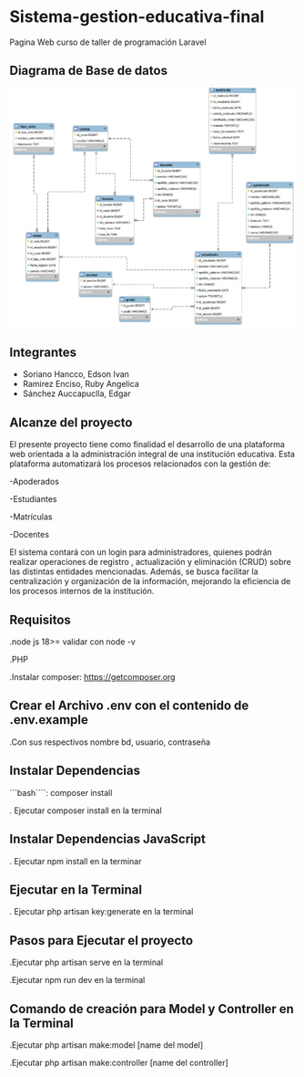 # Sistema-gestion-educativa-final
 Pagina Web curso de taller de programación Laravel
 
<h2>Diagrama de Base de datos</h2>

![imagen alt](https://github.com/Edsonjsx/Sistema-gestion-educativa-final/blob/9a039aa9123a77891b4e1c01a71fad3e968f3034/public/imagenes/BD.png)

<h2>Integrantes</h2>

- Soriano Hancco, Edson Ivan
- Ramirez Enciso, Ruby Angelica
- Sánchez Auccapuclla, Edgar

<h2>Alcanze del proyecto</h2>

El presente proyecto tiene como finalidad el desarrollo de una plataforma web orientada a la administración integral de una institución educativa. Esta plataforma automatizará los procesos relacionados con la gestión de:

-Apoderados

-Estudiantes

-Matrículas

-Docentes

El sistema contará con un login para administradores, quienes podrán realizar operaciones de registro , actualización y eliminación (CRUD) sobre las distintas entidades mencionadas. Además, se busca facilitar la centralización y organización de la información, mejorando la eficiencia de los procesos internos de la institución.

<h2>Requisitos</h2>

.node js 18>= validar con node -v

.PHP

.Instalar composer: https://getcomposer.org

<h2>Crear el Archivo .env con el contenido de .env.example</h2>

.Con sus respectivos nombre bd, usuario, contraseña

## Instalar Dependencias

```bash````:
composer install

. Ejecutar composer install en la terminal

<h2>Instalar Dependencias JavaScript</h2>

. Ejecutar npm install en la terminar

<h2>Ejecutar en la Terminal</h2>

. Ejecutar php artisan key:generate en la terminal

<h2>Pasos para Ejecutar el proyecto</h2>

.Ejecutar php artisan serve en la terminal

.Ejecutar npm run dev en la terminal

<h2>Comando de creación para Model y Controller en la Terminal</h2>

.Ejecutar php artisan make:model [name del model]

.Ejecutar php artisan make:controller [name del controller]

